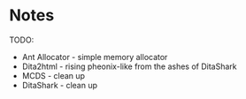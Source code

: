 # Notes

TODO:

* Ant Allocator - simple memory allocator
* Dita2html - rising pheonix-like from the ashes of DitaShark
* MCDS - clean up
* DitaShark - clean up


